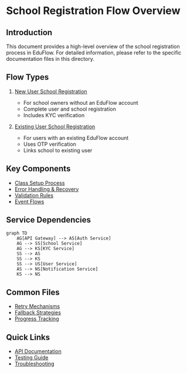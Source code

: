 # School Registration Flow Overview

## Introduction
This document provides a high-level overview of the school registration process in EduFlow. For detailed information, please refer to the specific documentation files in this directory.

## Flow Types
1. [New User School Registration](./new-user-flow.md)
   - For school owners without an EduFlow account
   - Complete user and school registration
   - Includes KYC verification

2. [Existing User School Registration](./existing-user-flow.md)
   - For users with an existing EduFlow account
   - Uses OTP verification
   - Links school to existing user

## Key Components
- [Class Setup Process](./class-setup.md)
- [Error Handling & Recovery](./error-handling.md)
- [Validation Rules](./validation-rules.md)
- [Event Flows](./event-flows.md)

## Service Dependencies
```mermaid
graph TD
    AG[API Gateway] --> AS[Auth Service]
    AG --> SS[School Service]
    AG --> KS[KYC Service]
    SS --> AS
    SS --> KS
    SS --> US[User Service]
    AS --> NS[Notification Service]
    KS --> NS
```

## Common Files
- [Retry Mechanisms](./retry-mechanisms.md)
- [Fallback Strategies](./fallback-strategies.md)
- [Progress Tracking](./progress-tracking.md)

## Quick Links
- [API Documentation](./api-docs.md)
- [Testing Guide](./testing-guide.md)
- [Troubleshooting](./troubleshooting.md) 
